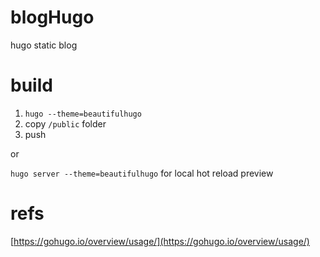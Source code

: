 # blogHugo
hugo static blog

# build
1. `hugo --theme=beautifulhugo`
2. copy `/public` folder
3. push

or

`hugo server --theme=beautifulhugo` for local hot reload preview

# refs
[https://gohugo.io/overview/usage/](https://gohugo.io/overview/usage/)
